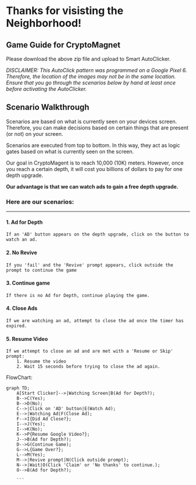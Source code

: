 # Thanks for visisting the Neighborhood!

## Game Guide for CryptoMagnet

Please download the above zip file and upload to Smart AutoClicker.

_DISCLAIMER: This AutoClick pattern was programmed on a Google Pixel 6.
Therefore, the location of the images may not be in the same location. 
Ensure that you go through the scenarios below by hand at least once before activating the AutoClicker._

## Scenario Walkthrough

Scenarios are based on what is currently seen on your devices screen. Therefore, you can make decisions based on certain things that are present (or not) on your screen. 

Scenarios are executed from top to bottom. In this way, they act as logic gates based on what is currently seen on the screen.

Our goal in CryptoMagent is to reach 10,000 (10K) meters.
However, once you reach a certain depth, it will cost you billions of dollars to pay for one depth upgrade.

**Our advantage is that we can watch ads to gain a free depth upgrade.**

### Here are our scenarios:

---

#### 1. Ad for Depth
    If an 'AD' button appears on the depth upgrade, click on the button to watch an ad.

#### 2. No Revive
    If you 'fail' and the 'Revive' prompt appears, click outside the prompt to continue the game

#### 3. Continue game
    If there is no Ad for Depth, continue playing the game.

#### 4. Close Ads
    If we are watching an ad, attempt to close the ad once the timer has expired.

#### 5. Resume Video
    If we attempt to close an ad and are met with a 'Resume or Skip' prompt:
        1. Resume the video 
        2. Wait 15 seconds before trying to close the ad again.

FlowChart:
```mermaid
graph TD;
    A[Start Clicker]-->|Watching Screen|B(Ad for Depth?);
    B-->C(Yes);
    B-->D(No);
    C-->|Click on 'AD' button|E(Watch Ad);
    E-->|Watching Ad|F(Close Ad);
    F-->I{Did Ad Close?};
    I-->J(Yes);
    I-->K(No);
    K-->P{Resume Google Video?};
    J-->B(Ad for Depth?);
    D-->G(Continue Game);
    G-->L{Game Over?};
    L-->M(Yes);
    M-->|Revive prompt|N(Click outside prompt);
    N-->|Wait|O(Click 'Claim' or 'No thanks' to continue.);
    O-->B(Ad for Depth?);
    
    ```
